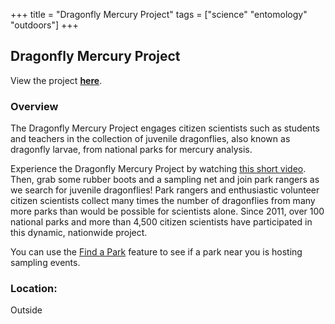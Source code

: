 +++
title = "Dragonfly Mercury Project"
tags = ["science" "entomology" "outdoors"]
+++

## Dragonfly Mercury Project

View the project [**here**](https://www.nps.gov/articles/dragonfly-mercury-project.htm).

### Overview

The Dragonfly Mercury Project engages citizen scientists such as students and teachers in the collection of juvenile dragonflies, also known as dragonfly larvae, from national parks for mercury analysis.

Experience the Dragonfly Mercury Project by watching [this short video](https://www.nps.gov/articles/000/dmpvideo.htm). Then, grab some rubber boots and a sampling net and join park rangers as we search for juvenile dragonflies! Park rangers and enthusiastic volunteer citizen scientists collect many times the number of dragonflies from many more parks than would be possible for scientists alone. Since 2011, over 100 national parks and more than 4,500 citizen scientists have participated in this dynamic, nationwide project.

You can use the [Find a Park](https://www.nps.gov/findapark/index.htm) feature to see if a park near you is hosting sampling events.

### Location:
Outside
